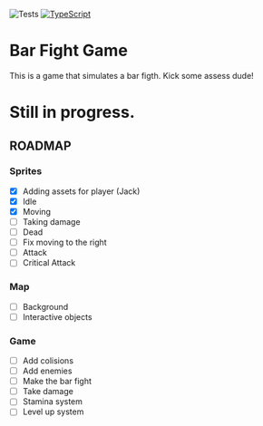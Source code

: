 ![Tests](https://github.com/edgarberlinck/bar-figth-game/actions/workflows/run-tests.yml/badge.svg)
[![TypeScript](https://badges.frapsoft.com/typescript/love/typescript.png?v=101)](https://github.com/ellerbrock/typescript-badges/)

# Bar Fight Game

This is a game that simulates a bar figth. Kick some assess dude!

# Still in progress.

## ROADMAP

### Sprites

- [x] Adding assets for player (Jack)
- [x] Idle
- [x] Moving
- [ ] Taking damage
- [ ] Dead
- [ ] Fix moving to the right
- [ ] Attack
- [ ] Critical Attack

### Map

- [ ] Background
- [ ] Interactive objects

### Game

- [ ] Add colisions
- [ ] Add enemies
- [ ] Make the bar fight
- [ ] Take damage
- [ ] Stamina system
- [ ] Level up system
